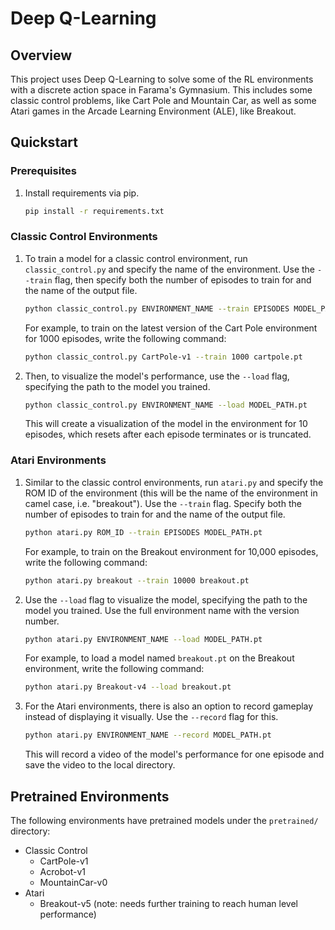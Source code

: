 # Deep Q-Learning
## Overview
This project uses Deep Q-Learning to solve some of the RL environments with a discrete action space in Farama's Gymnasium. This includes some classic control problems, like Cart Pole and Mountain Car, as well as some Atari games in the Arcade Learning Environment (ALE), like Breakout.

## Quickstart
### Prerequisites
1. Install requirements via pip.
    ```bash
    pip install -r requirements.txt
    ```

### Classic Control Environments

1. To train a model for a classic control environment, run ```classic_control.py``` and specify the name of the environment. Use the ```--train``` flag, then specify both the number of episodes to train for and the name of the output file.

    ```bash
    python classic_control.py ENVIRONMENT_NAME --train EPISODES MODEL_PATH.pt
    ```

    For example, to train on the latest version of the Cart Pole environment for 1000 episodes, write the following command:

    ```bash
    python classic_control.py CartPole-v1 --train 1000 cartpole.pt
    ```

2. Then, to visualize the model's performance, use the ```--load``` flag, specifying the path to the model you trained.

    ```bash
    python classic_control.py ENVIRONMENT_NAME --load MODEL_PATH.pt
    ```

    This will create a visualization of the model in the environment for 10 episodes, which resets after each episode terminates or is truncated.

### Atari Environments

1. Similar to the classic control environments, run ```atari.py``` and specify the ROM ID of the environment (this will be the name of the environment in camel case, i.e. "breakout"). Use the ```--train``` flag. Specify both the number of episodes to train for and the name of the output file.

    ```bash
    python atari.py ROM_ID --train EPISODES MODEL_PATH.pt
    ```

    For example, to train on the Breakout environment for 10,000 episodes, write the following command:

    ```bash
    python atari.py breakout --train 10000 breakout.pt
    ```

2. Use the ```--load``` flag to visualize the model, specifying the path to the model you trained. Use the full environment name with the version number.

    ```bash
    python atari.py ENVIRONMENT_NAME --load MODEL_PATH.pt
    ```

    For example, to load a model named `breakout.pt` on the Breakout environment, write the following command:

    ```bash
    python atari.py Breakout-v4 --load breakout.pt
    ```

3. For the Atari environments, there is also an option to record gameplay instead of displaying it visually. Use the `--record` flag for this.

    ```bash
    python atari.py ENVIRONMENT_NAME --record MODEL_PATH.pt
    ```

    This will record a video of the model's performance for one episode and save the video to the local directory.

## Pretrained Environments

The following environments have pretrained models under the `pretrained/` directory:
- Classic Control
    - CartPole-v1
    - Acrobot-v1
    - MountainCar-v0
- Atari
    - Breakout-v5 (note: needs further training to reach human level performance)